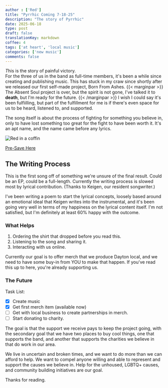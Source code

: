 ```yaml
---
author : ['Red']
title: "Pyrrhic Coming 7-18-25"
description: "The story of Pyrrhic"
date: 2025-06-18
type: post
draft: false
translationKey: markdown
coffee: 4
tags: ['at heart', 'local music']
categories: ['new music']
comments: false
---
```


<span class="letterine"><i>T</i>his is the story of painful victory.</span>
<br>
For the three of us in the band as full-time members, it's been a while since creating and publishing music. This has stuck in my craw since shortly after we released our first self-made project, Born From Ashes. 
{{< marginpar >}}
The Absent Soul project is over, but the spirit is not gone, I've talked it to **death**, but I'm ready for the future.
{{< /marginpar >}}
I wish I could say it's been fulfiilling, but part of the fulfillment for me is if there's even space for us to be heard, listened to, and supported. 

The song itself is about the process of fighting for something you believe in, only to have lost something too great for the fight to have been worth it. It's an apt name, and the name came before any lyrics.

![Red in a coffin](https://distrokid.imgix.net/http%3A%2F%2Fgather.fandalism.com%2F3357958--302C6427-8B9A-433C-946AFF1B087395C2--0--7199959--pyrrhicCover.jpg?fm=jpg&q=75&w=800&s=bf1ee15d2bc85c4cc3b12da192c47d62)

[Pre-Save Here](https://distrokid.com/hyperfollow/atheart2/pyrrhic/?fbclid=IwZXh0bgNhZW0BMQABHq0-Cpq-oRGxg04oNBEhPjAFDwBcvr_8EPbEYxz04YjRIAsjVhuICbqXsD6m_aem_MpZcqWYdbD-esHR21mVg7w)

## The Writing Process

This is the first song off of something we're unsure of the final result. Could be an EP, could be a full-length. Currently the writing process is slowed most by lyrical contribution. (Thanks to Keigen, our resident songwriter.)

I've been writing a poem to start the lyrical concepts, loosely based around an emotional ideal that Keigen writes into the instrumental, and it's been going very well in terms of my happiness on the lyrical content itself. I'm not satisfied, but I'm definitely at least 60% happy with the outcome.

### What Helps

1. Ordering the shirt that dropped before you read this.
2. Listening to the song and sharing it.
3. Interacting with us online. 

Currently our goal is to offer merch that we produce Dayton local, and we need to have some buy-in from YOU to make that happen. If you've read this up to here, you're already supporting us.

### The Future

Task List:
- [x] Create music
- [x] Get first merch item (available now)
- [ ] Get with local business to create partnerships in merch.
- [ ] Start donating to charity.

The goal is that the support we receive pays to keep the project going, with the secondary goal that we have two places to buy cool things, one that supports the band, and another that supports the charities we believe in that do work in our area. 

We live in uncertain and broken times, and we want to do more than we can afford to help. We want to compel anyone willing and able to represent and support the causes we believe in. Help for the unhoused, LGBTQ+ causes, and community building initiatives are our goal. 

Thanks for reading. 